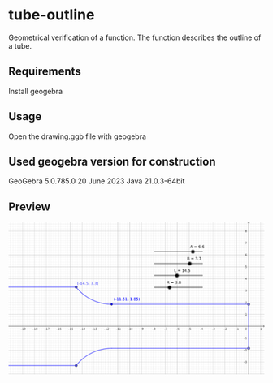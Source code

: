 # tube-outline
Geometrical verification of a function. The function describes the outline of a tube.


## Requirements
Install geogebra

## Usage
Open the drawing.ggb file with geogebra

## Used geogebra version for construction
GeoGebra 5.0.785.0 20 June 2023 Java 21.0.3-64bit

## Preview
![preview](preview.svg)

